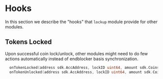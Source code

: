 <!--
order: 6
-->

# Hooks

In this section we describe the "hooks" that `lockup` module provide for other modules.

## Tokens Locked

Upon successful coin lock/unlock, other modules might need to do few actions automatically instead of endblocker basis synchronization.

```go
  onTokenLocked(address sdk.AccAddress, lockID uint64, amount sdk.Coins, lockDuration time.Duration, unlockTime time.Time)
  onTokenUnlocked(address sdk.AccAddress, lockID uint64, amount sdk.Coins, lockDuration time.Duration, unlockTime time.Time)
```
